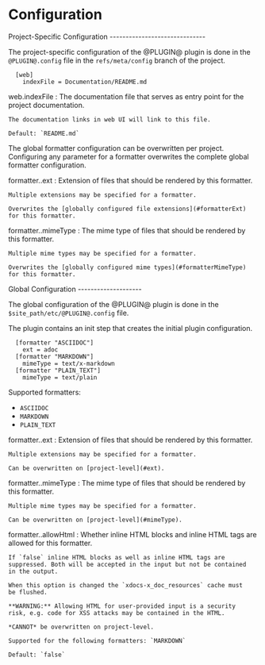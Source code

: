 Configuration
=============

<a id="projectConfig">
Project-Specific Configuration
------------------------------

The project-specific configuration of the @PLUGIN@ plugin is done in
the `@PLUGIN@.config` file in the `refs/meta/config` branch of the
project.

```
  [web]
    indexFile = Documentation/README.md
```

<a id="webIndexFile">
web.indexFile
:	The documentation file that serves as entry point for the project
	documentation.

	The documentation links in web UI will link to this file.

	Default: `README.md`

The global formatter configuration can be overwritten per project.
Configuring any parameter for a formatter overwrites the complete
global formatter configuration.

<a id="ext">
formatter.<formatter>.ext
:	Extension of files that should be rendered by this formatter.

	Multiple extensions may be specified for a formatter.

	Overwrites the [globally configured file extensions](#formatterExt)
	for this formatter.

<a id="mimeType">
formatter.<formatter>.mimeType
:	The mime type of files that should be rendered by this formatter.

	Multiple mime types may be specified for a formatter.

	Overwrites the [globally configured mime types](#formatterMimeType)
	for this formatter.

<a id="globalConfig">
Global Configuration
--------------------

The global configuration of the @PLUGIN@ plugin is done in the
`$site_path/etc/@PLUGIN@.config` file.

The plugin contains an init step that creates the initial plugin
configuration.

```
  [formatter "ASCIIDOC"]
    ext = adoc
  [formatter "MARKDOWN"]
    mimeType = text/x-markdown
  [formatter "PLAIN_TEXT"]
    mimeType = text/plain
```

Supported formatters:

* `ASCIIDOC`
* `MARKDOWN`
* `PLAIN_TEXT`

<a id="formatterExt">
formatter.<formatter>.ext
:	Extension of files that should be rendered by this formatter.

	Multiple extensions may be specified for a formatter.

	Can be overwritten on [project-level](#ext).

<a id="formatterMimeType">
formatter.<formatter>.mimeType
:	The mime type of files that should be rendered by this formatter.

	Multiple mime types may be specified for a formatter.

	Can be overwritten on [project-level](#mimeType).

<a id="formatterAllowHtml">
formatter.<formatter>.allowHtml
:	Whether inline HTML blocks and inline HTML tags are allowed for
    this formatter.

	If `false` inline HTML blocks as well as inline HTML tags are
	suppressed. Both will be accepted in the input but not be contained
	in the output.

	When this option is changed the `xdocs-x_doc_resources` cache must
	be flushed.

	**WARNING:** Allowing HTML for user-provided input is a security
	risk, e.g. code for XSS attacks may be contained in the HTML.

	*CANNOT* be overwritten on project-level.

	Supported for the following formatters: `MARKDOWN`

	Default: `false`
